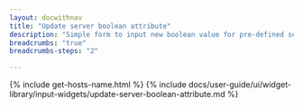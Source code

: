 ```yaml
---
layout: docwithnav
title: "Update server boolean attribute"
description: "Simple form to input new boolean value for pre-defined server-side attribute key. The widget is deprecated. Use \"Update Multiple Attributes\" widget. Attribute type and boolean value type can be selected in widgets data key configuration."
breadcrumbs: "true"
breadcrumbs-steps: "2"

---
```

{% include get-hosts-name.html %}
{% include docs/user-guide/ui/widget-library/input-widgets/update-server-boolean-attribute.md %}
